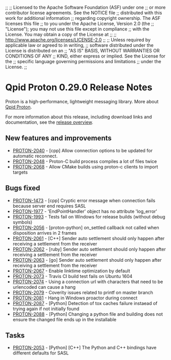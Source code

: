 ;;
;; Licensed to the Apache Software Foundation (ASF) under one
;; or more contributor license agreements.  See the NOTICE file
;; distributed with this work for additional information
;; regarding copyright ownership.  The ASF licenses this file
;; to you under the Apache License, Version 2.0 (the
;; "License"); you may not use this file except in compliance
;; with the License.  You may obtain a copy of the License at
;; 
;;   http://www.apache.org/licenses/LICENSE-2.0
;; 
;; Unless required by applicable law or agreed to in writing,
;; software distributed under the License is distributed on an
;; "AS IS" BASIS, WITHOUT WARRANTIES OR CONDITIONS OF ANY
;; KIND, either express or implied.  See the License for the
;; specific language governing permissions and limitations
;; under the License.
;;

# Qpid Proton 0.29.0 Release Notes

Proton is a high-performance, lightweight messaging library. More
about [Qpid Proton]({{site_url}}/proton/index.html).

For more information about this release, including download links and
documentation, see the [release overview](index.html).


## New features and improvements

 - [PROTON-2040](https://issues.apache.org/jira/browse/PROTON-2040) - [cpp] Allow connection options to be updated for automatic reconnect.
 - [PROTON-2048](https://issues.apache.org/jira/browse/PROTON-2048) - Proton-C build process compiles a lot of files twice
 - [PROTON-2068](https://issues.apache.org/jira/browse/PROTON-2068) - Allow CMake builds using proton-c clients to import targets

## Bugs fixed

 - [PROTON-1473](https://issues.apache.org/jira/browse/PROTON-1473) - [cpp] Cryptic error message when connection fails because server end requires SASL
 - [PROTON-1977](https://issues.apache.org/jira/browse/PROTON-1977) - 'EndPointHandler' object has no attribute 'log_error'
 - [PROTON-1993](https://issues.apache.org/jira/browse/PROTON-1993) - Tests fail on Windows for release builds (without debug symbols)
 - [PROTON-2056](https://issues.apache.org/jira/browse/PROTON-2056) - [proton-python]  on_settled callback not called when disposition arrives in 2 frames
 - [PROTON-2061](https://issues.apache.org/jira/browse/PROTON-2061) - [C++] Sender auto settlement should only happen after receiving a settlement from the receiver
 - [PROTON-2062](https://issues.apache.org/jira/browse/PROTON-2062) - [ruby] Sender auto settlement should only happen after receiving a settlement from the receiver
 - [PROTON-2063](https://issues.apache.org/jira/browse/PROTON-2063) - [go] Sender auto settlement should only happen after receiving a settlement from the receiver
 - [PROTON-2067](https://issues.apache.org/jira/browse/PROTON-2067) - Enable linktime optimization by default
 - [PROTON-2073](https://issues.apache.org/jira/browse/PROTON-2073) - Travis CI build test fails on Ubuntu 1604
 - [PROTON-2074](https://issues.apache.org/jira/browse/PROTON-2074) - Using a connection url with characters that need to be urlencoded can cause a hang
 - [PROTON-2079](https://issues.apache.org/jira/browse/PROTON-2079) - Coverity issues related to printf on master branch
 - [PROTON-2081](https://issues.apache.org/jira/browse/PROTON-2081) - Hang in Windows proactor during connect
 - [PROTON-2087](https://issues.apache.org/jira/browse/PROTON-2087) - [Python] Detection of tox caches failure instaead of trying again if not initially found
 - [PROTON-2088](https://issues.apache.org/jira/browse/PROTON-2088) - [Python] Changing a python file and building does not ensure the changed file ends up in the installable

## Tasks

 - [PROTON-2053](https://issues.apache.org/jira/browse/PROTON-2053) - [Python] [C++] The Python and C++ bindings have different defaults for SASL